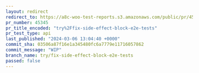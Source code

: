 ```yaml
---
layout: redirect
redirect_to: https://a8c-woo-test-reports.s3.amazonaws.com/public/pr/45345/api/index.html
pr_number: 45345
pr_title_encoded: "try%2Ffix-side-effect-block-e2e-tests"
pr_test_type: api
last_published: "2024-03-06 13:04:40 +0000"
commit_sha: 03506a87f16e1a345480fc6a7779e11716057862
commit_message: "WIP"
branch_name: try/fix-side-effect-block-e2e-tests
passed: false
---
```


